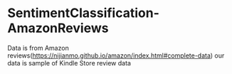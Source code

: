 # SentimentClassification-AmazonReviews
Data is from Amazon reviews(https://nijianmo.github.io/amazon/index.html#complete-data)
our data is sample of Kindle Store review data
